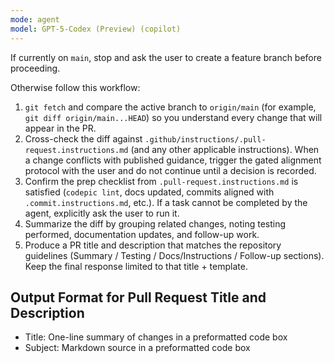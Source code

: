 ```yaml
---
mode: agent
model: GPT-5-Codex (Preview) (copilot)
---
```


If currently on `main`, stop and ask the user to create a feature branch before proceeding.

Otherwise follow this workflow:

1. `git fetch` and compare the active branch to `origin/main` (for example, `git diff origin/main...HEAD`) so you understand every change that will appear in the PR.
2. Cross-check the diff against `.github/instructions/.pull-request.instructions.md` (and any other applicable instructions). When a change conflicts with published guidance, trigger the gated alignment protocol with the user and do not continue until a decision is recorded.
3. Confirm the prep checklist from `.pull-request.instructions.md` is satisfied (`codepic lint`, docs updated, commits aligned with `.commit.instructions.md`, etc.). If a task cannot be completed by the agent, explicitly ask the user to run it.
4. Summarize the diff by grouping related changes, noting testing performed, documentation updates, and follow-up work.
5. Produce a PR title and description that matches the repository guidelines (Summary / Testing / Docs/Instructions / Follow-up sections). Keep the final response limited to that title + template.

## Output Format for Pull Request Title and Description

- Title: One-line summary of changes in a preformatted code box
- Subject: Markdown source in a preformatted code box
